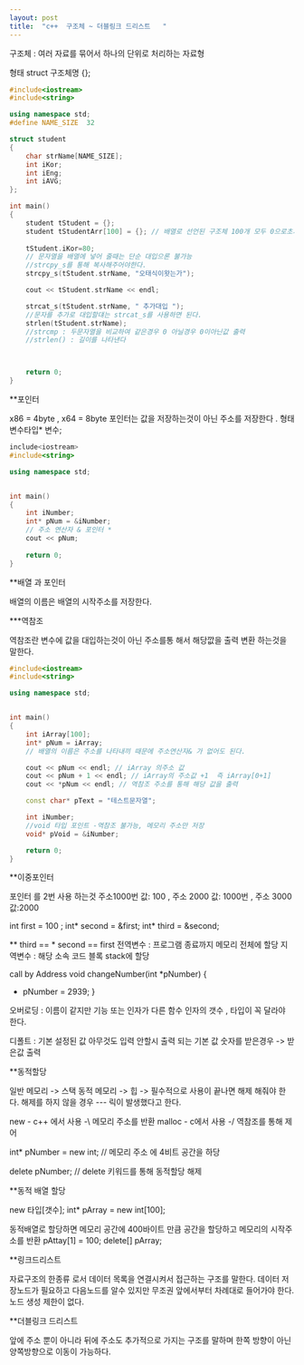 ```yaml
---
layout: post
title:  "c++  구조체 ~ 더블링크 드리스트   "
---
```

구조체 : 여러 자료를 묶어서 하나의 단위로 처리하는 자료형

형태 struct 구조체명 {};
```c++
#include<iostream>
#include<string>

using namespace std;
#define NAME_SIZE  32

struct student
{
	char strName[NAME_SIZE];
	int iKor;
	int iEng;
	int iAVG;
};

int main()
{
	student tStudent = {};
	student tStudentArr[100] = {}; // 배열로 선언된 구조체 100개 모두 0으로초기화
	
	tStudent.iKor=80;
	// 문자열을 배열에 넣어 줄때는 단순 대입으론 불가능
	//strcpy_s를 통해 복사해주어야한다.
	strcpy_s(tStudent.strName, "오태식이왓는가");

	cout << tStudent.strName << endl;

	strcat_s(tStudent.strName, " 추가대입 ");
	//문자를 추가로 대입할댸는 strcat_s를 사용하면 된다.
	strlen(tStudent.strName);
	//strcmp : 두문자열을 비교하여 같은경우 0 아닐경우 0이아닌값 출력
	//strlen() : 길이를 나타낸다



	return 0;
}

```

**포인터

x86  = 4byte ,  x64 = 8byte
포인터는 값을 저장하는것이 아닌 주소를 저장한다 .
형태 변수타입* 변수;
```c++
include<iostream>
#include<string>

using namespace std;


int main()
{
	int iNumber;
	int* pNum = &iNumber;
	// 주소 연산자 & 포인터 *
	cout << pNum;
	
	return 0;
}
```

**배열 과 포인터

배열의 이름은 배열의 시작주소를 저장한다.

***역참조

역참조란 변수에 값을 대입하는것이 아닌 주소를통 해서 해당깞을 출력 변환 하는것을 말한다.

```c++
#include<iostream>
#include<string>

using namespace std;


int main()
{
	int iArray[100];
	int* pNum = iArray; 
	// 배열의 이름은 주소를 나타내끼 때문에 주소연산자& 가 없어도 된다.

	cout << pNum << endl; // iArray 의주소 값
	cout << pNum + 1 << endl; // iArray의 주소값 +1  즉 iArray[0+1]
	cout << *pNum << endl; // 역참조 주소를 통해 해당 값을 출력

	const char* pText = "테스트문자열";

	int iNumber;
	//void 타입 포인트 -역참조 불가능, 메모리 주소만 저장 
	void* pVoid = &iNumber;

	return 0;
}
```

**이중포인터 

포인터 를 2번 사용 하는것 
주소1000번 값: 100    ,  주소 2000 값: 1000번  , 주소 3000 값:2000

int first = 100 ; 
int* second = &first;
int* third = &second;

** third  ==  * second == first 
전역변수 : 프로그램 종료까지 메모리 전체에 할당 
지역변수 : 해당 소속 코드 블록 stack에 할당 

call by Address
void changeNumber(int *pNumber)
{
  * pNumber = 2939;
 }
 
 오버로딩 : 이름이 같지만 기능 또는 인자가 다른 함수 
            인자의 갯수 , 타입이 꼭 달라야 한다. 
            
 디폴트 : 기본 설정된 값 
           아무것도 입력 안할시 출력 되는 기본 값
           숫자를 받은경우 -> 받은값 출력 
           
**동적할당 

일반 메모리 -> 스택
동적 메모리 -> 힙 -> 필수적으로 사용이 끝나면 해제 해줘야 한다. 
                    해제를 하지 않을 경우 --- 릭이 발생했다고 한다. 
                   
  new - c++ 에서 사용   -\  메모리 주소를 반환
  malloc - c에서 사용   -/    역참조를 통해 제어 
 
  int* pNumber = new int; // 메모리 주소 에 4비트 공간을 하당
  
  delete pNumber; // delete 키워드를 통해 동적할당 해제 
  
  **동적 배열 할당
  
  new 타입[갯수];
  int* pArray = new int[100];
  
  동적배열로 할당하면 메모리 공간에 400바이트 만큼 공간을 할당하고 메모리의 시작주소를 반환
  pAttay[1] = 100;
  delete[] pArray;
  
  **링크드리스트
  
  자료구조의 한종류 로서 데이터 목록을 연결시켜서 접근하는 구조를 말한다.
  데이터 저장노드가 필요하고 다음노드를 알수 있지만 무조권 앞에서부터 차례대로 들어가야 한다. 
  노드 생성 제한이 없다. 
  
  **더블링크 드리스트 
  
  앞에 주소 뿐이 아니라 뒤에 주소도 추가적으로 가지는 구조를 말하며
  한쪽 방향이 아닌 양쪽방향으로 이동이 가능하다.
  
  
